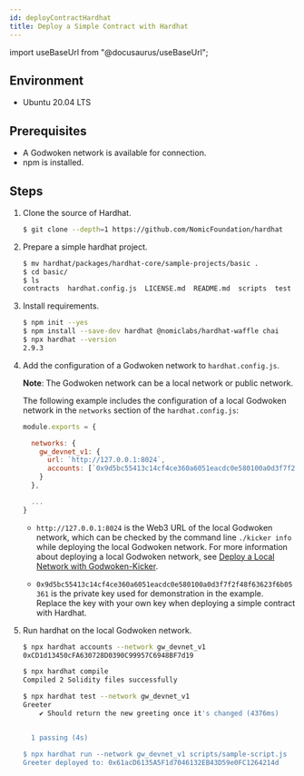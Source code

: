 ```yaml
---
id: deployContractHardhat
title: Deploy a Simple Contract with Hardhat
---
```

import useBaseUrl from "@docusaurus/useBaseUrl";

## Environment

- Ubuntu 20.04 LTS

## Prerequisites

- A Godwoken network is available for connection.
- npm is installed.


## Steps

1. Clone the source of Hardhat.  

   ```bash
   $ git clone --depth=1 https://github.com/NomicFoundation/hardhat
   ```

2. Prepare a simple hardhat project.

   ```bash
   $ mv hardhat/packages/hardhat-core/sample-projects/basic .
   $ cd basic/
   $ ls
   contracts  hardhat.config.js  LICENSE.md  README.md  scripts  test
   ```

3. Install requirements.

   ```bash
   $ npm init --yes
   $ npm install --save-dev hardhat @nomiclabs/hardhat-waffle chai
   $ npx hardhat --version
   2.9.3
   ```

4. Add the configuration of a Godwoken network to `hardhat.config.js`. 

   **Note**: The Godwoken network can be a local network or public network. 

   The following example includes the configuration of a local Godwoken network in the `networks` section of the `hardhat.config.js`:

   ```js
   module.exports = {
   
     networks: {
       gw_devnet_v1: {
         url: `http://127.0.0.1:8024`,
         accounts: [`0x9d5bc55413c14cf4ce360a6051eacdc0e580100a0d3f7f2f48f63623f6b05361`],
       }
     },
   
     ...
   }
   ```

   - `http://127.0.0.1:8024` is the Web3 URL of the local Godwoken network, which can be checked by the command line `./kicker info`  while deploying the local Godwoken network. For more information about deploying a local Godwoken network, see [Deploy a Local Network with Godwoken-Kicker](deployLocalNetwork).

   -  `0x9d5bc55413c14cf4ce360a6051eacdc0e580100a0d3f7f2f48f63623f6b05361` is the private key used for demonstration in the example. Replace the key with your own key when deploying a simple contract with Hardhat.
   
5. Run hardhat on the local Godwoken network.

   ```bash
   $ npx hardhat accounts --network gw_devnet_v1
   0xCD1d13450cFA630728D0390C99957C6948BF7d19
   
   $ npx hardhat compile
   Compiled 2 Solidity files successfully
   
   $ npx hardhat test --network gw_devnet_v1
   Greeter
       ✔ Should return the new greeting once it's changed (4376ms)
   
   
     1 passing (4s)
   
   $ npx hardhat run --network gw_devnet_v1 scripts/sample-script.js
   Greeter deployed to: 0x61acD6135A5F1d7046132EB43D59e0FC1264214d
   ```

   
